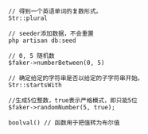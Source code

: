 ```
// 得到一个英语单词的复数形式。
Str::plural
```



```
// seeder添加数据，不会重置
php artisan db:seed
```



```
// 0, 5 随机数
$faker->numberBetween(0, 5)
```



```
// 确定给定的字符串是否以给定的子字符串开始。
Str::startsWith
```



```
//生成5位整数，true表示严格模式，即只能5位
$faker->randomNumber(5, true);
```



```
boolval() // 函数用于把值转为布尔值
```

